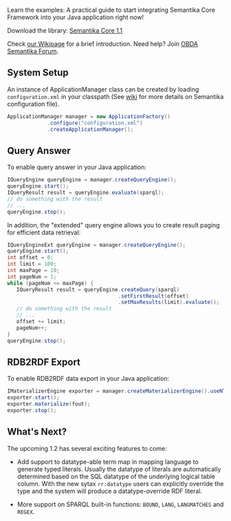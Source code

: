 Learn the examples: A practical guide to start integrating Semantika Core Framework into your Java
application right now!

Download the library: [Semantika Core 1.1](https://github.com/obidea/semantika-api/releases/download/v1.1/semantika-core-1.1.jar)

Check [our Wikipage](https://github.com/obidea/semantika-api/wiki) for a brief introduction.
Need help? Join [OBDA Semantika Forum](https://groups.google.com/forum/#!forum/obda-semantika).

System Setup
------------

An instance of ApplicationManager class can be created by loading `configuration.xml` in your classpath
(See [wiki](https://github.com/obidea/semantika-api/wiki/1.-XML-Configuration-File) for more details on
Semantika configuration file).
```java
ApplicationManager manager = new ApplicationFactory()
             .configure("configuration.xml")
             .createApplicationManager();
```

Query Answer
------------

To enable query answer in your Java application:
```java
IQueryEngine queryEngine = manager.createQueryEngine(); 
queryEngine.start();
IQueryResult result = queryEngine.evaluate(sparql);
// do something with the result
// ...
queryEngine.stop();
```

In addition, the "extended" query engine allows you to create result paging for efficient data retrieval:

```java
IQueryEngineExt queryEngine = manager.createQueryEngine();
queryEngine.start();
int offset = 0;
int limit = 100;
int maxPage = 10;
int pageNum = 1;
while (pageNum <= maxPage) {
   IQueryResult result = queryEngine.createQuery(sparql)
                                    .setFirstResult(offset)
                                    .setMaxResults(limit).evaluate();
   // do something with the result
   // ...
   offset += limit;
   pageNum++;
}
queryEngine.stop();
```

RDB2RDF Export
--------------

To enable RDB2RDF data export in your Java application:

```java
IMaterializerEngine exporter = manager.createMaterializerEngine().useNTriples();
exporter.start();
exporter.materialize(fout);
exporter.stop();
```

What's Next?
------------

The upcoming 1.2 has several exciting features to come:

* Add support to datatype-able term map in mapping language to generate typed literals.
Usually the datatype of literals are automatically determined based on the SQL datatype
of the underlying logical table column. With the new sytax `rr:datatype` users can 
explicitly override the type and the system will produce a datatype-override RDF literal.

* More support on SPARQL built-in functions: `BOUND`, `LANG`, `LANGMATCHES` and `REGEX`.